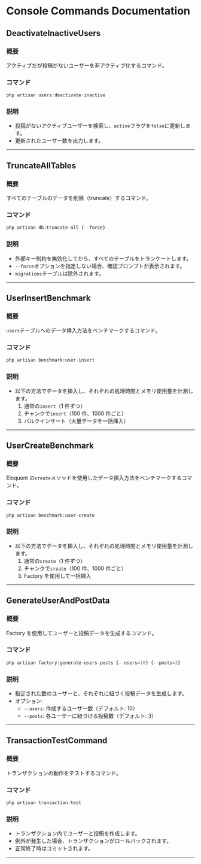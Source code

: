 # Console Commands Documentation

## DeactivateInactiveUsers

### 概要

アクティブだが投稿がないユーザーを非アクティブ化するコマンド。

### コマンド

```php
php artisan users:deactivate-inactive
```

### 説明

-   投稿がないアクティブユーザーを検索し、`active`フラグを`false`に更新します。
-   更新されたユーザー数を出力します。

---

## TruncateAllTables

### 概要

すべてのテーブルのデータを削除（truncate）するコマンド。

### コマンド

```php
php artisan db:truncate-all {--force}
```

### 説明

-   外部キー制約を無効化してから、すべてのテーブルをトランケートします。
-   `--force`オプションを指定しない場合、確認プロンプトが表示されます。
-   `migrations`テーブルは除外されます。

---

## UserInsertBenchmark

### 概要

`users`テーブルへのデータ挿入方法をベンチマークするコマンド。

### コマンド

```php
php artisan benchmark:user-insert
```

### 説明

-   以下の方法でデータを挿入し、それぞれの処理時間とメモリ使用量を計測します。
    1. 通常の`insert`（1 件ずつ）
    2. チャンクで`insert`（100 件、1000 件ごと）
    3. バルクインサート（大量データを一括挿入）

---

## UserCreateBenchmark

### 概要

Eloquent の`create`メソッドを使用したデータ挿入方法をベンチマークするコマンド。

### コマンド

```php
php artisan benchmark:user-create
```

### 説明

-   以下の方法でデータを挿入し、それぞれの処理時間とメモリ使用量を計測します。
    1. 通常の`create`（1 件ずつ）
    2. チャンクで`create`（100 件、1000 件ごと）
    3. Factory を使用して一括挿入

---

## GenerateUserAndPostData

### 概要

Factory を使用してユーザーと投稿データを生成するコマンド。

### コマンド

```php
php artisan factory:generate-users-posts {--users=10} {--posts=3}
```

### 説明

-   指定された数のユーザーと、それぞれに紐づく投稿データを生成します。
-   オプション:
    -   `--users`: 作成するユーザー数（デフォルト: 10）
    -   `--posts`: 各ユーザーに紐づける投稿数（デフォルト: 3）

---

## TransactionTestCommand

### 概要

トランザクションの動作をテストするコマンド。

### コマンド

```php
php artisan transaction:test
```

### 説明

-   トランザクション内でユーザーと投稿を作成します。
-   例外が発生した場合、トランザクションがロールバックされます。
-   正常終了時はコミットされます。

---
